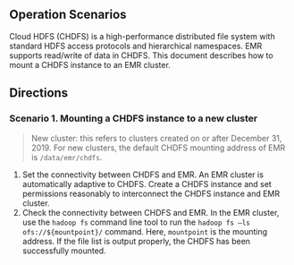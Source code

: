 ## Operation Scenarios
Cloud HDFS (CHDFS) is a high-performance distributed file system with standard HDFS access protocols and hierarchical namespaces. EMR supports read/write of data in CHDFS. This document describes how to mount a CHDFS instance to an EMR cluster.

## Directions
### Scenario 1. Mounting a CHDFS instance to a new cluster
>New cluster: this refers to clusters created on or after December 31, 2019. For new clusters, the default CHDFS mounting address of EMR is `/data/emr/chdfs`.

1. Set the connectivity between CHDFS and EMR.
An EMR cluster is automatically adaptive to CHDFS. Create a CHDFS instance and set permissions reasonably to interconnect the CHDFS instance and EMR cluster.
2. Check the connectivity between CHDFS and EMR.
In the EMR cluster, use the `hadoop fs` command line tool to run the `hadoop fs –ls ofs://${mountpoint}/` command. Here, `mountpoint` is the mounting address. If the file list is output properly, the CHDFS has been successfully mounted.



